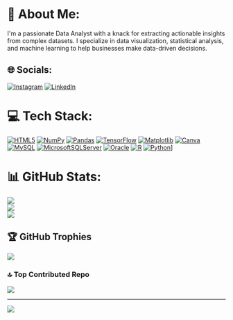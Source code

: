 # 💫 About Me:
I'm a passionate Data Analyst with a knack for extracting actionable insights from complex datasets. I specialize in data visualization, statistical analysis, and machine learning to help businesses make data-driven decisions.


## 🌐 Socials:
[![Instagram](https://img.shields.io/badge/Instagram-%23E4405F.svg?logo=Instagram&logoColor=white)](https://instagram.com/_rahulkoppula_) [![LinkedIn](https://img.shields.io/badge/LinkedIn-%230077B5.svg?logo=linkedin&logoColor=white)](https://linkedin.com/in/rahul-babu-koppula) 

# 💻 Tech Stack:
[![HTML5](https://img.shields.io/badge/html5-%23E34F26.svg?style=for-the-badge&logo=html5&logoColor=white)](https://HTML5.com_) [![NumPy](https://img.shields.io/badge/numpy-%23013243.svg?style=for-the-badge&logo=numpy&logoColor=white)](https://NumPy.com_) [![Pandas](https://img.shields.io/badge/pandas-%23150458.svg?style=for-the-badge&logo=pandas&logoColor=white)](https://Pandas.com_) [![TensorFlow](https://img.shields.io/badge/TensorFlow-%23FF6F00.svg?style=for-the-badge&logo=TensorFlow&logoColor=white)](https://TensorFlow.com_) [![Matplotlib](https://img.shields.io/badge/Matplotlib-%23ffffff.svg?style=for-the-badge&logo=Matplotlib&logoColor=black)](https://Matplotlib.com) [![Canva](https://img.shields.io/badge/Canva-%2300C4CC.svg?style=for-the-badge&logo=Canva&logoColor=white)](https://Canva.com_) [![MySQL](https://img.shields.io/badge/mysql-4479A1.svg?style=for-the-badge&logo=mysql&logoColor=white)](https://MySQL.com) [![MicrosoftSQLServer](https://img.shields.io/badge/Microsoft%20SQL%20Server-CC2927?style=for-the-badge&logo=microsoft%20sql%20server&logoColor=white)](https://MySQL.com) [![Oracle](https://img.shields.io/badge/Oracle-F80000?style=for-the-badge&logo=oracle&logoColor=white)](https://Orcle.com) [![R](https://img.shields.io/badge/r-%23276DC3.svg?style=for-the-badge&logo=r&logoColor=white)](https://R.com) [![Python](https://img.shields.io/badge/python-3670A0?style=for-the-badge&logo=python&logoColor=ffdd54)](https://Python.com)]
# 📊 GitHub Stats:
![](https://github-readme-stats.vercel.app/api?username=RAHUL-KOPPULA&theme=neon&hide_border=false&include_all_commits=true&count_private=true)<br/>
![](https://github-readme-streak-stats.herokuapp.com/?user=RAHUL-KOPPULA&theme=neon&hide_border=false)<br/>
![](https://github-readme-stats.vercel.app/api/top-langs/?username=RAHUL-KOPPULA&theme=neon&hide_border=false&include_all_commits=true&count_private=true&layout=compact)

## 🏆 GitHub Trophies
![](https://github-profile-trophy.vercel.app/?username=RAHUL-KOPPULA&theme=radical&no-frame=false&no-bg=true&margin-w=4)

### 🔝 Top Contributed Repo
![](https://github-contributor-stats.vercel.app/api?username=RAHUL-KOPPULA&limit=5&theme=date_night&combine_all_yearly_contributions=true)

---
[![](https://visitcount.itsvg.in/api?id=RAHUL-KOPPULA&icon=5&color=9)](https://visitcount.itsvg.in)

